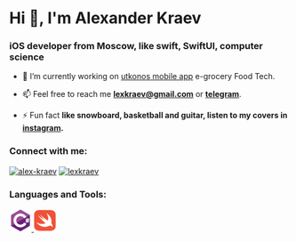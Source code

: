<h1 align="left">Hi 👋, I'm Alexander Kraev</h1>
<h3 align="left">iOS developer from Moscow, like swift, SwiftUI, computer science</h3>

- 🔭 I’m currently working on [utkonos mobile app](https://apps.apple.com/RU/app/id582201863) e-grocery Food Tech.

- 📫 Feel free to reach me **lexkraev@gmail.com** or **[telegram](https://t.me/lexkraev)**.

- ⚡ Fun fact **like snowboard, basketball and guitar, listen to my covers in [instagram](http://instagram.com/lexkraev).**

<h3 align="left">Connect with me:</h3>
<p align="left">
<a href="https://linkedin.com/in/alex-kraev" target="blank"><img align="center" src="https://raw.githubusercontent.com/rahuldkjain/github-profile-readme-generator/master/src/images/icons/Social/linked-in-alt.svg" alt="alex-kraev" height="30" width="40" /></a>
<a href="https://instagram.com/lexkraev" target="blank"><img align="center" src="https://raw.githubusercontent.com/rahuldkjain/github-profile-readme-generator/master/src/images/icons/Social/instagram.svg" alt="lexkraev" height="30" width="40" /></a>
</p>

<h3 align="left">Languages and Tools:</h3>
<p align="left"> <a href="https://www.w3schools.com/cs/" target="_blank"> <img src="https://raw.githubusercontent.com/devicons/devicon/master/icons/csharp/csharp-original.svg" alt="csharp" width="40" height="40"/> </a> <a href="https://developer.apple.com/swift/" target="_blank"> <img src="https://raw.githubusercontent.com/devicons/devicon/master/icons/swift/swift-original.svg" alt="swift" width="40" height="40"/> </a> </p>

